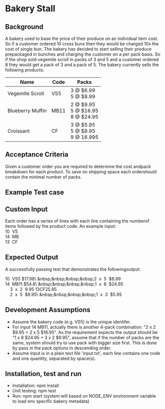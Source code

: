 # Bakery Stall

## Background
A bakery used to base the price of their produce on an individual item cost. So if a customer ordered 10
cross buns then they would be charged 10x the cost of single bun. The bakery has decided to start
selling their produce prepackaged in bunches and charging the customer on a per pack basis. So if the
shop sold vegemite scroll in packs of 3 and 5 and a customer ordered 8 they would get a pack of 3 and
a pack of 5. The bakery currently sells the following products:

| Name             | Code          | Packs                                      |
| ---------------- |---------------| ------------------------------------------ |
| Vegemite Scroll  | VS5           | 3 @ $6.99<br> 5 @ $8.99                    |
| Blueberry Muffin | MB11          | 2 @ $9.95<br> 5 @ $16.95<br> 8 @ $24.95    |
| Croissant        | CF            | 3 @ $5.95<br> 5 @ $9.95<br>  9 @ 16.995    | 

## Acceptance Criteria

Given​ ​a​ ​customer​ ​order​ ​you​ ​are​ ​required​ ​to​ ​determine​ ​the​ ​cost​ ​and​ ​pack​ ​breakdown​ ​for​ ​each​ ​product.
To​ ​save​ ​on​ ​shipping​ ​space​ ​each​ ​order​ ​should​ ​contain​ ​the​ ​minimal​ ​number​ ​of​ ​packs.

## Example Test case
## Custom Input

Each​ ​order​ ​has​ ​a​ ​series​ ​of​ ​lines​ ​with​ ​each​ ​line​ ​containing​ ​the​ ​number​ ​of​ ​items​ ​followed​ ​by​ ​the​ ​product
code.​ ​An​ ​example​ ​input:\
10 ​ ​VS\
14 ​ ​MB\
13 ​ ​CF


## Expected Output

A​ ​successfully​ ​passing​ ​test ​that​ ​demonstrates​ ​the​ ​following​ ​output:

10 ​ ​VS5​ ​$17.98\
&nbsp;&nbsp;&nbsp;&nbsp;2 ​ ​x​ ​ 5 ​ ​$8.99\
14 ​ ​MB11​ ​$54.8\
&nbsp;&nbsp;&nbsp;&nbsp;1 ​ ​x​ ​ 8 ​ ​$24.95\
&nbsp;&nbsp;&nbsp;&nbsp;3 ​ ​x​ ​ 2 ​ ​$9.95\
13 ​ ​CF​ ​$25.85\
&nbsp;&nbsp;&nbsp;&nbsp;2 ​ ​x​ ​ 5 ​ ​$9.95\
&nbsp;&nbsp;&nbsp;&nbsp;1 ​ ​x​ ​ 3 ​ ​$5.95

## Development Assumptions
* Assume the bakery code (e.g. VS5) is the unique identifer.
* For input 14 MB11, actually there is another 4-pack combination: "2 x 2 ​​$9.95 + 2 x 5 $16.95". As the requirement expects the output should be "1 ​x​​ 8​ ​$24.95 + 3 x 2 $9.95", assume that if the number of packs are the same, system should try to use pack with bigger size first. This is done by pass in the pack options in descending order.
* Assume input is in a plain text file 'input.txt', each line contains one code and one quantity, separated by space(s).

## Installation, test and run
* Installation: npm install
* Unit testing: npm test
* Run: npm start (system will based on NODE_ENV environment variable to load env specific bakery metadata)